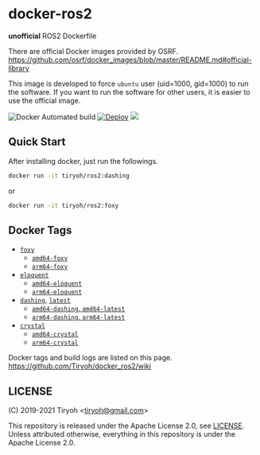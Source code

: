 # docker-ros2

__unofficial__ ROS2 Dockerfile

There are official Docker images provided by OSRF.  
https://github.com/osrf/docker_images/blob/master/README.md#official-library

This image is developed to force `ubuntu` user (uid=1000, gid=1000) to run the software. If you want to run the software for other users, it is easier to use the official image.

![Docker Automated build](https://img.shields.io/docker/automated/tiryoh/ros2)
[![Deploy](https://github.com/Tiryoh/docker_ros2/workflows/Deploy/badge.svg?branch=master)](https://github.com/Tiryoh/docker_ros2/actions?query=workflow%3ADeploy+branch%3Amaster)
[![](https://img.shields.io/docker/pulls/tiryoh/ros2.svg)](https://hub.docker.com/r/tiryoh/ros2)

## Quick Start

After installing docker, just run the followings.

```sh
docker run -it tiryoh/ros2:dashing
```

or

```sh
docker run -it tiryoh/ros2:foxy
```

## Docker Tags

* [`foxy`](https://hub.docker.com/r/tiryoh/ros2/tags?page=1&name=foxy)
  * [`amd64-foxy`](https://github.com/Tiryoh/docker_ros2/blob/master/ubuntu/bionic/amd64/foxy/Dockerfile)
  * [`arm64-foxy`](https://github.com/Tiryoh/docker_ros2/blob/master/ubuntu/bionic/arm64/foxy/Dockerfile)
* [`eloquent`](https://hub.docker.com/r/tiryoh/ros2/tags?page=1&name=eloquent)
  * [`amd64-eloquent`](https://github.com/Tiryoh/docker_ros2/blob/master/ubuntu/bionic/amd64/eloquent/Dockerfile)
  * [`arm64-eloquent`](https://github.com/Tiryoh/docker_ros2/blob/master/ubuntu/bionic/arm64/eloquent/Dockerfile)
* [`dashing`](https://hub.docker.com/r/tiryoh/ros2/tags?page=1&name=dashing), [`latest`](https://hub.docker.com/r/tiryoh/ros2/tags?page=1&name=latest)
  * [`amd64-dashing`, `amd64-latest`](https://github.com/Tiryoh/docker_ros2/blob/master/ubuntu/bionic/amd64/dashing/Dockerfile)
  * [`arm64-dashing`, `arm64-latest`](https://github.com/Tiryoh/docker_ros2/blob/master/ubuntu/bionic/arm64/dashing/Dockerfile)
* [`crystal`](https://hub.docker.com/r/tiryoh/ros2/tags?page=1&name=crystal)
  * [`amd64-crystal`](https://github.com/Tiryoh/docker_ros2/blob/master/ubuntu/bionic/amd64/crystal/Dockerfile)
  * [`arm64-crystal`](https://github.com/Tiryoh/docker_ros2/blob/master/ubuntu/bionic/arm64/crystal/Dockerfile)

Docker tags and build logs are listed on this page.  
https://github.com/Tiryoh/docker_ros2/wiki

## LICENSE

(C) 2019-2021 Tiryoh \<tiryoh@gmail.com\>

This repository is released under the Apache License 2.0, see [LICENSE](./LICENSE).  
Unless attributed otherwise, everything in this repository is under the Apache License 2.0.
